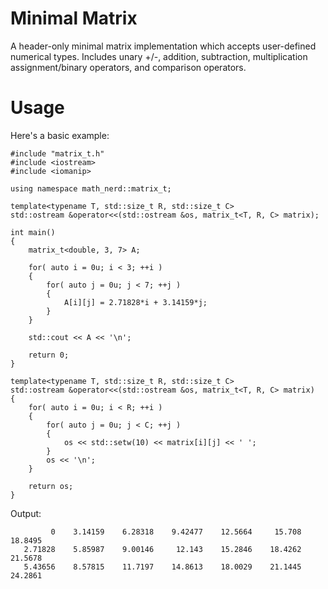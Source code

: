 # Minimal Matrix

A header-only minimal matrix implementation which accepts user-defined numerical types. Includes unary +/-, addition, subtraction, multiplication assignment/binary operators, and comparison operators.

# Usage
Here's a basic example:
```
#include "matrix_t.h"
#include <iostream>
#include <iomanip>

using namespace math_nerd::matrix_t;

template<typename T, std::size_t R, std::size_t C>
std::ostream &operator<<(std::ostream &os, matrix_t<T, R, C> matrix);

int main()
{
    matrix_t<double, 3, 7> A;

    for( auto i = 0u; i < 3; ++i )
    {
        for( auto j = 0u; j < 7; ++j )
        {
            A[i][j] = 2.71828*i + 3.14159*j;
        }
    }

    std::cout << A << '\n';

    return 0;
}

template<typename T, std::size_t R, std::size_t C>
std::ostream &operator<<(std::ostream &os, matrix_t<T, R, C> matrix)
{
    for( auto i = 0u; i < R; ++i )
    {
        for( auto j = 0u; j < C; ++j )
        {
            os << std::setw(10) << matrix[i][j] << ' ';
        }
        os << '\n';
    }

    return os;
}
```

Output:
```
         0    3.14159    6.28318    9.42477    12.5664     15.708    18.8495
   2.71828    5.85987    9.00146     12.143    15.2846    18.4262    21.5678
   5.43656    8.57815    11.7197    14.8613    18.0029    21.1445    24.2861
```